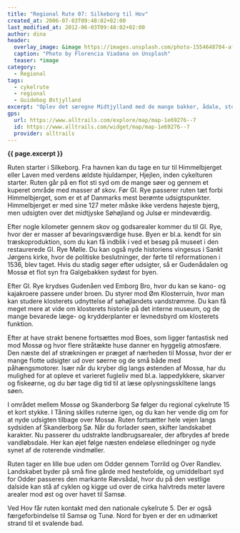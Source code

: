 ```yaml
---
title: "Regional Rute 07: Silkeborg til Hov"
created_at: 2006-07-03T09:48:02+02:00
last_modified_at: 2012-06-03T09:48:02+02:00
author: dina
header:
  overlay_image: &image https://images.unsplash.com/photo-1554648704-af430ffd0142?ixlib=rb-1.2.1&ixid=eyJhcHBfaWQiOjEyMDd9&auto=format&fit=crop&w=1946&q=80
  caption: "Photo by Florencia Viadana on Unsplash"
  teaser: *image
category:
  - Regional
tags:
  - cykelrute
  - regional
  - Guidebog Østjylland
excerpt: "Oplev det særegne Midtjylland med de mange bakker, ådale, store skove og hedearealer. Kør gennem traditionelt landbrugsland og nyd pauser i byerne på vejen."
gps:
  url: https://www.alltrails.com/explore/map/map-1e69276--7
  id: https://www.alltrails.com/widget/map/map-1e69276--7
  provider: alltrails
---
```


**{{ page.excerpt }}**

Ruten starter i Silkeborg. Fra havnen kan du tage en tur til Himmelbjerget eller Laven med verdens ældste hjuldamper, Hjejlen, inden cykelturen starter. Ruten går på en flot sti syd om de mange søer og gennem et kuperet område med masser af skov. Før Gl. Rye passerer ruten tæt forbi Himmelbjerget, som er et af Danmarks mest berømte udsigtspunkter. Himmelbjerget er med sine 127 meter måske ikke verdens højeste bjerg, men udsigten over det midtjyske Søhøjland og Julsø er mindeværdig.

Efter nogle kilometer gennem skov og godsarealer kommer du til Gl. Rye, hvor der er masser af bevaringsværdige huse. Byen er bl.a. kendt for sin træskoproduktion, som du kan få indblik i ved et besøg på museet i den restaurerede Gl. Rye Mølle. Du kan også nyde historiens vingesus i Sankt Jørgens kirke, hvor de politiske beslutninger, der førte til reformationen i 1536, blev taget. Hvis du stadig søger efter udsigter, så er Gudenådalen og Mossø et flot syn fra Galgebakken sydøst for byen.

Efter Gl. Rye krydses Gudenåen ved Emborg Bro, hvor du kan se kano- og kajakroere passere under broen. Du styrer mod Øm Klosterruin, hvor man kan studere klosterets udnyttelse af søhøjlandets vandstrømme. Du kan få meget mere at vide om klosterets historie på det interne museum, og de mange bevarede læge- og krydderplanter er levnedsbyrd om klosterets funktion.

Efter at have strakt benene fortsættes mod Boes, som ligger fantastisk ned mod Mossø og hvor flere stråtækte huse danner en hyggelig atmosfære. Den næste del af strækningen er præget af nærheden til Mossø, hvor der er mange flotte udsigter ud over søerne og de små både med påhængsmotorer. Især når du kryber dig langs østenden af Mossø, har du mulighed for at opleve et varieret fugleliv med bl.a. lappedykkere, skarver og fiskeørne, og du bør tage dig tid til at læse oplysningsskiltene langs søen.

I området mellem Mossø og Skanderborg Sø følger du regional cykelrute 15 et kort stykke. I Tåning skilles ruterne igen, og du kan her vende dig om for at nyde udsigten tilbage over Mossø. Ruten fortsætter hele vejen langs sydsiden af Skanderborg Sø. Når du forlader søen, skifter landskabet karakter. Nu passerer du udstrakte landbrugsarealer, der afbrydes af brede vandløbsdale. Her kan øjet følge næsten endeløse elledninger og nyde synet af de roterende vindmøller.

Ruten tager en lille bue uden om Odder gennem Torrild og Over Randlev. Landskabet byder på små fine gårde med hestefolde, og umiddelbart syd for Odder passeres den markante Rævsådal, hvor du på den vestlige dalside kan stå af cyklen og kigge ud over de cirka halvtreds meter lavere arealer mod øst og over havet til Samsø.

Ved Hov får ruten kontakt med den nationale cykelrute 5. Der er også færgeforbindelse til Samsø og Tunø. Nord for byen er der en udmærket strand til et svalende bad.

